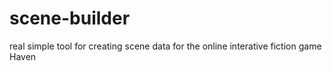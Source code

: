 # scene-builder
real simple tool for creating scene data for the online interative fiction game Haven
